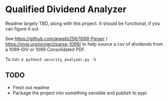 # Qualified Dividend Analyzer

Readme largely TBD, along with this project. It should be functional, if you can figure it out.

See https://github.com/ajwells256/1099-Parser / https://pypi.org/project/parse-1099/ to help source a csv of dividends from a 1099-DIV or 1099 Consolidated PDF.

To run:
`$ python3 security_analyzer.py -h`

## TODO
- Flesh out readme
- Package the project into something sensible and publish to pypi